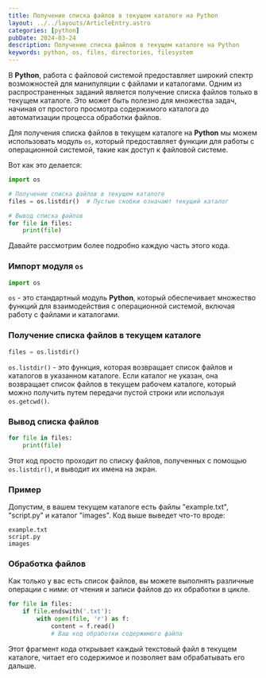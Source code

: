 ```yaml
---
title: Получение списка файлов в текущем каталоге на Python
layout: ../../layouts/ArticleEntry.astro
categories: [python]
pubDate: 2024-03-24
description: Получение списка файлов в текущем каталоге на Python
keywords: python, os, files, directories, filesystem
---
```


В **Python**, работа с файловой системой предоставляет широкий спектр возможностей для манипуляции с файлами и каталогами. Одним из распространенных заданий является получение списка файлов только в текущем каталоге. Это может быть полезно для множества задач, начиная от простого просмотра содержимого каталога до автоматизации процесса обработки файлов.

Для получения списка файлов в текущем каталоге на **Python** мы можем использовать модуль `os`, который предоставляет функции для работы с операционной системой, такие как доступ к файловой системе.

Вот как это делается:

```python
import os

# Получение списка файлов в текущем каталоге
files = os.listdir()  # Пустые скобки означают текущий каталог

# Вывод списка файлов
for file in files:
    print(file)
```

Давайте рассмотрим более подробно каждую часть этого кода.

### Импорт модуля `os`

```python
import os
```

`os` - это стандартный модуль **Python**, который обеспечивает множество функций для взаимодействия с операционной системой, включая работу с файлами и каталогами.

### Получение списка файлов в текущем каталоге

```python
files = os.listdir()
```

`os.listdir()` - это функция, которая возвращает список файлов и каталогов в указанном каталоге. Если каталог не указан, она возвращает список файлов в текущем рабочем каталоге, который можно получить путем передачи пустой строки или используя `os.getcwd()`.

### Вывод списка файлов

```python
for file in files:
    print(file)
```

Этот код просто проходит по списку файлов, полученных с помощью `os.listdir()`, и выводит их имена на экран.

### Пример

Допустим, в вашем текущем каталоге есть файлы "example.txt", "script.py" и каталог "images". Код выше выведет что-то вроде:

```
example.txt
script.py
images
```

### Обработка файлов

Как только у вас есть список файлов, вы можете выполнять различные операции с ними: от чтения и записи файлов до их обработки в цикле.

```python
for file in files:
    if file.endswith('.txt'):
        with open(file, 'r') as f:
            content = f.read()
            # Ваш код обработки содержимого файла
```

Этот фрагмент кода открывает каждый текстовый файл в текущем каталоге, читает его содержимое и позволяет вам обрабатывать его дальше.